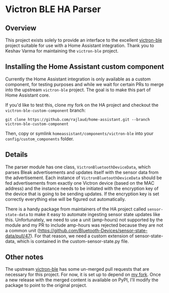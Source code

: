 # Victron BLE HA Parser

## Overview

This project exists solely to provide an interface to the excellent
[victron-ble](https://github.com/keshavdv/victron-ble) project suitable for use with a Home
Assistant integration. Thank you to Keshav Varma for maintaining the `victron-ble` project.

## Installing the Home Assistant custom component

Currently the Home Assistant integration is only available as a custom component, for testing
purposes and while we wait for certain PRs to merge into the upstream `victron-ble` project. 
The goal is to make this part of Home Assistant core.

If you'd like to test this, clone my fork on the HA project and checkout the `victron-ble-custom-component` branch:

```git clone https://github.com/rajlaud/home-assistant.git --branch victron-ble-custom-component```

Then, copy or symlink `homeassistant/components/victron-ble` into your `config/custom_components` folder.

## Details

The parser module has one class, `VictronBluetoothDeviceData`, which parses Bleak advertisements and
updates itself with the sensor data from the advertisement. Each instance of
`VictronBluetoothDeviceData` should be fed advertisements from exactly one Victron device (based on
the MAC address) and the instance needs to be initiated with the encryption key of the device that
is going to be sending updates. If the encryption key is set correctly everything else will be
figured out automatically.

There is a handy package from maintainers of the HA project called `sensor-state-data` to make it
easy to automate ingesting sensor state updates like this. Unfortunately, we need to use a unit
(amp-hours) not supported by the module and my PR to include amp-hours was rejected because they are
not a common unit (https://github.com/Bluetooth-Devices/sensor-state-data/pull/47). For that
reason, we need a custom extension of sensor-state-data, which is contained in the
custom-sensor-state.py file.

## Other notes

The upstream [victron-ble](https://github.com/keshavdv/victron-ble) has some un-merged pull requests
that are necessary for this project. For now, it is set up to depend on
[my fork](https://github.com/rajlaud/victron-ble). Once a new release with the merged content is
available on PyPI, I'll modify the package to point to the original project.
